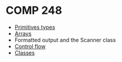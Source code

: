 # COMP 248

* [Primitives types](https://java.lingt.xyz/language-basics/variables/primitive-data-types)
* [Arrays](https://java.lingt.xyz/language-basics/variables/array)
* Formatted output and the Scanner class
* [Control flow](https://java.lingt.xyz/language-basics/control-flow)
* [Classes](https://java.lingt.xyz/classes-and-objects/class)

